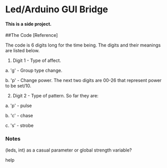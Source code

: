 # Led/Arduino GUI Bridge

#### This is a side project.

##The Code [Reference]

The code is 6 digits long for the time being.
The digits and their meanings are listed below.
1. Digit 1 - Type of affect.

a. 'g' - Group type change.

b. 'p' - Change power.  The next two digits are 00-26 that represent power to be set/10.

2. Digit 2 - Type of pattern.  So far they are:
  
a. 'p' - pulse

b. 'c' - chase 

c. 's' - strobe

### Notes
(leds, int) as a casual parameter or global strength
variable?

help


